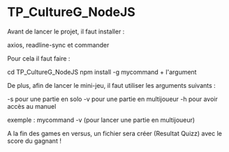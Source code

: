 # TP_CultureG_NodeJS

Avant de lancer le projet, il faut installer :

axios, readline-sync et commander

Pour cela il faut faire :

cd TP_CultureG_NodeJS
npm install -g
mycommand + l'argument

De plus, afin de lancer le mini-jeu, il faut utiliser les arguments suivants :

-s pour une partie en solo
-v pour une partie en multijoueur
-h pour avoir accès au manuel

exemple : mycommand -v (pour lancer une partie en multijoueur)

A la fin des games en versus, un fichier sera créer (Resultat Quizz) avec le
score du gagnant !

